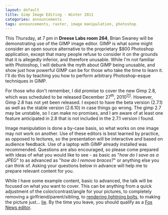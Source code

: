 ```yaml
---
layout: default
title: Gimp Image Editing - Winter 2011
categories: announcements
tags: announcements, raster, image manipulation, photoshop
---
```

This Thursday, at 7 pm in **Dreese Labs room 264**, Brian Swaney will be demonstrating use of the GIMP image editor. GIMP is what some might consider an open source alternative to the proprietary $800 Photoshop application, except that many people refuse to consider it on the grounds that it is allegedly inferior, and therefore unusable. While I'm not familiar with Photoshop, I will debunk the myth about GIMP being unusable, and show just how powerful GIMP can be for those who take the time to learn it. I'll do this by teaching you how to perform arbitrary Photoshop-esque techniques in GIMP.

For those who don't remember, I did promise to cover the new Gimp 2.8, which was scheduled to be released December 27<sup>th</sup>, 2010<sup>[[1](http://www.linuxuser.co.uk/news/gimp-2-8-release-date-announced/)]</sup>. However, Gimp 2.8 has not yet been released. I expect to have the beta version (2.7.1) as well as the stable version (2.6.10) in case things go wrong. The gimp 2.7 may be unstable, so I can make no promises, and I am aware of at least one feature anticipated in 2.8 that is not included in the 2.7.1 version I found.

Image manipulation is done a by-case basis, so what works on one image may not work on another. Use of these editors is best learned by practice, as opposed to lectures, so the presentation will be interactive and based on audience feedback. Use of a laptop with GIMP already installed was recommended. Questions are also encouraged, so please come prepared with ideas of what you would like to see - as basic as "_how do I save as a JPEG_" to as advanced as "_how do I remove braces?_" or anything else you can think of. Asking your questions below in advance will help me to prepare relevant content for you.

While I have some example content, basic to advanced, the talk will be focused on what _you_ want to cover. This can be anything from a quick adjustment of the color/contrast/angle for your pictures, to completely removing a girlfriend/parent/sibling, to [rendering lightning bolts](/%7Eswaneybr/images/lightning.xcf), to making the picture just... [lie](/%7Eswaneybr/images/stallman-gates.xcf). By the time you leave, you should qualify as a [Fox News editor](http://mediamatters.org/research/200807020002?f=h_top).

<!-- link is broken -->

<!-- Here is a time-lapsed example of what GIMP is capable of in the right hands, by [hmfrx](http://www.youtube.com/user/hmfrx):

<object width="480" height="385"><param name="movie" value="http://www.youtube.com/v/AQcJjcx3iTE?fs=1&amp;hl=en_US"><param name="allowFullScreen" value="true"><param name="allowscriptaccess" value="always"><embed src="http://www.youtube.com/v/AQcJjcx3iTE?fs=1&amp;hl=en_US" type="application/x-shockwave-flash" allowscriptaccess="always" allowfullscreen="true" width="480" height="385"></object> -->
